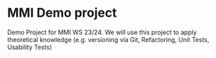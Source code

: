 # MMI Demo project

Demo Project for MMI WS 23/24. We will use this project to apply theoretical knowledge (e.g. versioning via Git, Refactoring, Unit Tests, Usability Tests)
